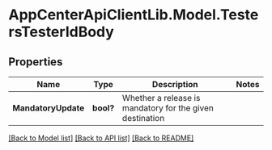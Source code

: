 # AppCenterApiClientLib.Model.TestersTesterIdBody
## Properties

Name | Type | Description | Notes
------------ | ------------- | ------------- | -------------
**MandatoryUpdate** | **bool?** | Whether a release is mandatory for the given destination | 

[[Back to Model list]](../README.md#documentation-for-models) [[Back to API list]](../README.md#documentation-for-api-endpoints) [[Back to README]](../README.md)

